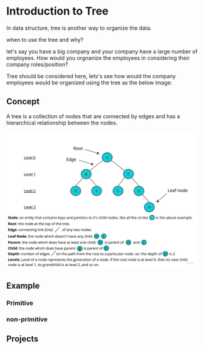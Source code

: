 # Introduction to Tree

In data structure, tree is another way to organize the data.

when to use the tree and why?

let's say you have a big company and your company have a large number of employees. How would you orgnanize the employees in considering their company roles/position?

Tree should be considered here, lets's see how would the company employees would be organized using the tree as the below image:



## Concept

A tree is a collection of nodes that are connected by edges and has a hierarchical relationship between the nodes.


![data representation](./images/Tree.jpg)


## Example 

### Primitive 


### non-primitive


## Projects








